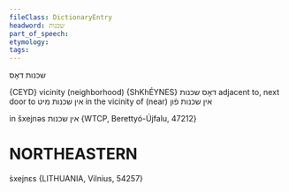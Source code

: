 ```yaml
---
fileClass: DictionaryEntry
headword: שכנות
part_of_speech: 
etymology: 
tags: 
---
```

שכנות
דאָס

{CEYD}
vicinity (neighborhood) {ShKhÉYNES} דאָס שכנות
adjacent to, next door to אין שכנות מיט
in the vicinity of (near) אין שכנות פֿון

in šxejnəs אין שכנות {WTCP, Berettyó-Újfalu, 47212}

NORTHEASTERN
==============

s̀xejnɛs {LITHUANIA, Vilnius, 54257}